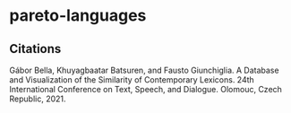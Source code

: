 # pareto-languages

## Citations

Gábor Bella, Khuyagbaatar Batsuren, and Fausto Giunchiglia. A Database and Visualization of the Similarity of Contemporary Lexicons. 24th International Conference on Text, Speech, and Dialogue. Olomouc, Czech Republic, 2021.
